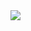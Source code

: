 <img src="https://capsule-render.vercel.app/api?type=venom&color=#8e44ad&height=500&section=header&text=Ready-Brdige&fontSize=50" />
